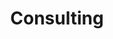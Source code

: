 ---
title: Consulting
summary: I aim to be as direct and straightforward as possible when working. My design process is structured in a way that I don’t waste your time by introducing unnecessary steps in the process.
---